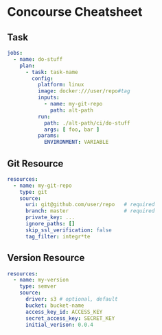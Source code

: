 Concourse Cheatsheet
====================

Task
----

```yml
jobs:
  - name: do-stuff
    plan:
      - task: task-name
        config:
          platform: linux
          image: docker:///user/repo#tag
          inputs:
            - name: my-git-repo
              path: alt-path
          run:
            path: ./alt-path/ci/do-stuff
            args: [ foo, bar ]
          params:
            ENVIRONMENT: VARIABLE
```

Git Resource
------------

```yml
resources:
  - name: my-git-repo
    type: git
    source:
      uri: git@github.com/user/repo   # required
      branch: master                  # required
      private_key: ...
      ignore_paths: []
      skip_ssl_verification: false
      tag_filter: integr*te
```

Version Resource
----------------

```yml
resources:
  - name: my-version
    type: semver
    source:
      driver: s3 # optional, default
      bucket: bucket-name
      access_key_id: ACCESS_KEY
      secret_access_key: SECRET_KEY
      initial_verison: 0.0.4
```
